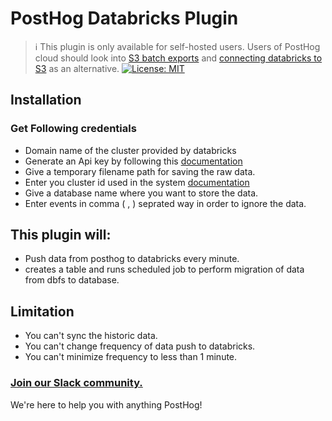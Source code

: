 # PostHog Databricks Plugin

> ℹ️ This plugin is only available for self-hosted users. Users of PostHog cloud should look into [S3 batch exports](https://posthog.com/docs/cdp/batch-exports/s3) and [connecting databricks to S3](https://docs.databricks.com/en/storage/amazon-s3.html) as an alternative.
[![License: MIT](https://img.shields.io/badge/License-MIT-red.svg?style=flat-square)](https://opensource.org/licenses/MIT)

## Installation

### Get Following credentials

+ Domain name of the cluster provided by databricks
+ Generate an Api key by following this [documentation](https://docs.databricks.com/administration-guide/access-control/tokens.html)
+ Give a temporary filename path for saving the raw data.
+ Enter you cluster id used in the system [documentation](https://docs.databricks.com/workspace/workspace-details.html)
+ Give a database name where you want to store the data.
+ Enter events in comma ( , ) seprated way in order to ignore the data.

## This plugin will:

+ Push data from posthog to databricks every minute.
+ creates a table and runs scheduled job to perform migration of data from dbfs to database.

## Limitation

+ You can't sync the historic data.
+ You can't change frequency of data push to databricks.
+ You can't minimize frequency to less than 1 minute.

### [Join our Slack community.](https://join.slack.com/t/posthogusers/shared_invite/enQtOTY0MzU5NjAwMDY3LTc2MWQ0OTZlNjhkODk3ZDI3NDVjMDE1YjgxY2I4ZjI4MzJhZmVmNjJkN2NmMGJmMzc2N2U3Yjc3ZjI5NGFlZDQ)

We're here to help you with anything PostHog!
